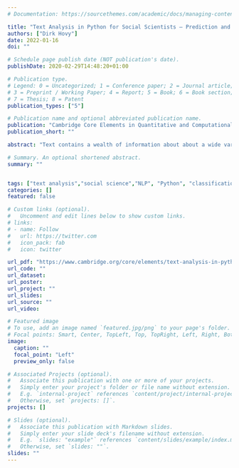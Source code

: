 ```yaml
---
# Documentation: https://sourcethemes.com/academic/docs/managing-content/

title: "Text Analysis in Python for Social Scientists – Prediction and Classification"
authors: ["Dirk Hovy"]
date: 2022-01-16
doi: ""

# Schedule page publish date (NOT publication's date).
publishDate: 2020-02-29T14:48:20+01:00

# Publication type.
# Legend: 0 = Uncategorized; 1 = Conference paper; 2 = Journal article;
# 3 = Preprint / Working Paper; 4 = Report; 5 = Book; 6 = Book section;
# 7 = Thesis; 8 = Patent
publication_types: ["5"]

# Publication name and optional abbreviated publication name.
publication: "Cambridge Core Elements in Quantitative and Computational Methods for the Social Sciences"
publication_short: ""

abstract: "Text contains a wealth of information about about a wide variety of sociocultural constructs. Automated prediction methods can infer these quantities (sentiment analysis is probably the most well-known application). However, there is virtually no limit to the kinds of things we can predict from text: power, trust, misogyny, are all signaled in language. These algorithms easily scale to corpus sizes infeasible for manual analysis. Prediction algorithms have become steadily more powerful, especially with the advent of neural network methods. However, applying these techniques usually requires profound programming knowledge and machine learning expertise. As a result, many social scientists do not apply them. This Element provides the working social scientist with an overview of the most common methods for text classification, an intuition of their applicability, and Python code to execute them. It covers both the ethical foundations of such work as well as the emerging potential of neural network methods."

# Summary. An optional shortened abstract.
summary: ""


tags: ["text analysis","social science","NLP", "Python", "classification"]
categories: []
featured: false

# Custom links (optional).
#   Uncomment and edit lines below to show custom links.
# links:
# - name: Follow
#   url: https://twitter.com
#   icon_pack: fab
#   icon: twitter

url_pdf: "https://www.cambridge.org/core/elements/text-analysis-in-python-for-social-scientists/54B82AEA3FB586919A2265E6799ACB11"
url_code: ""
url_dataset:
url_poster:
url_project: ""
url_slides:
url_source: ""
url_video:

# Featured image
# To use, add an image named `featured.jpg/png` to your page's folder.
# Focal points: Smart, Center, TopLeft, Top, TopRight, Left, Right, BottomLeft, Bottom, BottomRight.
image:
  caption: ""
  focal_point: "Left"
  preview_only: false

# Associated Projects (optional).
#   Associate this publication with one or more of your projects.
#   Simply enter your project's folder or file name without extension.
#   E.g. `internal-project` references `content/project/internal-project/index.md`.
#   Otherwise, set `projects: []`.
projects: []

# Slides (optional).
#   Associate this publication with Markdown slides.
#   Simply enter your slide deck's filename without extension.
#   E.g. `slides: "example"` references `content/slides/example/index.md`.
#   Otherwise, set `slides: ""`.
slides: ""
---
```

